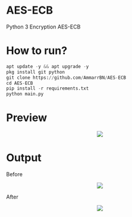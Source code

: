 # AES-ECB
Python 3 Encryption AES-ECB 

# How to run?
```python
apt update -y && apt upgrade -y
pkg install git python
git clone https://github.com/AmmarrBN/AES-ECB
cd AES-ECB
pip install -r requirements.txt
python main.py
```

# Preview 
<p align="center">
    <img src="https://telegra.ph/file/38fcbc279a41f030fff19.jpg"></p>

# Output
Before
<p align="center">
    <img src="https://telegra.ph/file/f0dd3d5ec88441b0e53a7.jpg"></p>
After
<p align="center">
    <img src="https://telegra.ph/file/8d929408afa48cfb31ffe.jpg"></p>
